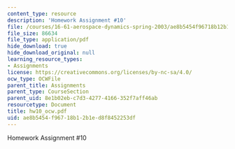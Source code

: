 ```yaml
---
content_type: resource
description: 'Homework Assignment #10'
file: /courses/16-61-aerospace-dynamics-spring-2003/ae8b5454f96718b12b1ed8f8452253df_hw10_ocw.pdf
file_size: 86634
file_type: application/pdf
hide_download: true
hide_download_original: null
learning_resource_types:
- Assignments
license: https://creativecommons.org/licenses/by-nc-sa/4.0/
ocw_type: OCWFile
parent_title: Assignments
parent_type: CourseSection
parent_uid: 8e1b02eb-c7d3-4277-4166-352f7aff46ab
resourcetype: Document
title: hw10_ocw.pdf
uid: ae8b5454-f967-18b1-2b1e-d8f8452253df
---
```

Homework Assignment #10